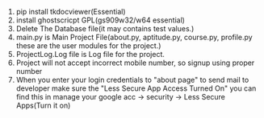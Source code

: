 1. pip install tkdocviewer(Essential)
2. install ghostscricpt GPL(gs909w32/w64 essential)
3. Delete The Database file(it may contains test values.)
4. main.py is Main Project File(about.py, aptitude.py, course.py, profile.py these are the user modules for the project.)
5. ProjectLog.Log file is Log file for the project.
6. Project will not accept incorrect mobile number, so signup using proper number
7. When you enter your login credentials to "about page" to send mail to developer make sure the 
   "Less Secure App Access Turned On" you can find this in 
   manage your google acc -> security -> Less Secure Apps(Turn it on)
